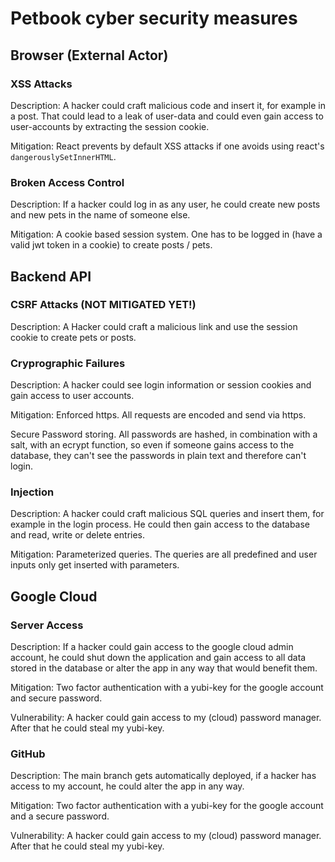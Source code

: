 # Petbook cyber security measures

## Browser (External Actor)

### XSS Attacks

Description:
A hacker could craft malicious code and insert it, for example in a post. That could lead to a leak of user-data and could even gain access to user-accounts by extracting the session cookie.

Mitigation:
React prevents by default XSS attacks if one avoids using react's `dangerouslySetInnerHTML`. 

### Broken Access Control

Description:
If a hacker could log in as any user, he could create new posts and new pets in the name of someone else.

Mitigation:
A cookie based session system. One has to be logged in (have a valid jwt token in a cookie) to create posts / pets.


## Backend API

### CSRF Attacks (NOT MITIGATED YET!)

Description: A Hacker could craft a malicious link and use the session cookie to create pets or posts.

### Cryprographic Failures

Description:
A hacker could see login information or session cookies and gain access to user accounts.

Mitigation:
Enforced https. All requests are encoded and send via https.

Secure Password storing. All passwords are hashed, in combination with a salt, with an ecrypt function, so even if someone gains access to the database, they can't see the passwords in plain text and therefore can't login.

### Injection

Description: 
A hacker could craft malicious SQL queries and insert them, for example in the login process. He could then gain access to the database and read, write or delete entries.

Mitigation:
Parameterized queries. The queries are all predefined and user inputs only get inserted with parameters. 


## Google Cloud

### Server Access

Description:
If a hacker could gain access to the google cloud admin account, he could shut down the application and gain access to all data stored in the database or alter the app in any way that would benefit them.

Mitigation:
Two factor authentication with a yubi-key for the google account and secure password.

Vulnerability:
A hacker could gain access to my (cloud) password manager. After that he could steal my yubi-key.

### GitHub

Description:
The main branch gets automatically deployed, if a hacker has access to my account, he could alter the app in any way.

Mitigation:
Two factor authentication with a yubi-key for the google account and a secure password.

Vulnerability:
A hacker could gain access to my (cloud) password manager. After that he could steal my yubi-key.













